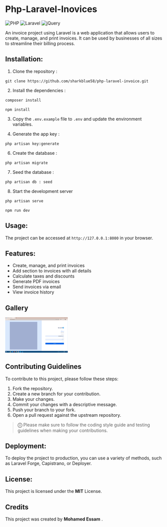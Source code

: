 # Php-Laravel-Inovices
![PHP](https://img.shields.io/badge/php-%23777BB4.svg?style=for-the-badge&logo=php&logoColor=white)
![Laravel](https://img.shields.io/badge/laravel-%23FF2D20.svg?style=for-the-badge&logo=laravel&logoColor=white)
![jQuery](https://img.shields.io/badge/jquery-%230769AD.svg?style=for-the-badge&logo=jquery&logoColor=white)

 An invoice project using Laravel is a web application that allows users to create, manage, and print invoices. It can be used by businesses of all sizes to streamline their billing process.

 ## Installation:

1. Clone the repository :

```
git clone https://github.com/sharkblue58/php-laravel-invoice.git
```
2. Install the dependencies :

```
composer install
```
```
npm install
```

3.	Copy the ```.env.example``` file to ```.env``` and update the environment variables.

4.	Generate the app key :

```
php artisan key:generate
```
   
6.	Create the database :

```
php artisan migrate
```

7. Seed the database :
   
```
php artisan db : seed
```

8.	Start the development server

```
php artisan serve
```
```
npm run dev
```

## Usage:

The project can be accessed at ```http://127.0.0.1:8000``` in your browser.

## Features:

- Create, manage, and print invoices
- Add section to invoices with all details
- Calculate taxes and discounts
- Generate PDF invoices
- Send invoices via email
- View invoice history

## Gallery

<div>
<img src="https://github.com/sharkblue58/php-laravel-invoice/blob/main/public/assets/gallery/invovice1.png" width="200">
</div>

## Contributing Guidelines

To contribute to this project, please follow these steps:

1. Fork the repository.
2. Create a new branch for your contribution.
3. Make your changes.
4. Commit your changes with a descriptive message.
5. Push your branch to your fork.
6. Open a pull request against the upstream repository.

> **&#9432;**  Please make sure to follow the coding style guide and testing guidelines when making your contributions.

## Deployment:

To deploy the project to production, you can use a variety of methods, such as Laravel Forge, Capistrano, or Deployer.

## License:

This project is licensed under the **MIT** License.

## Credits

This project was created by **Mohamed Essam** .

